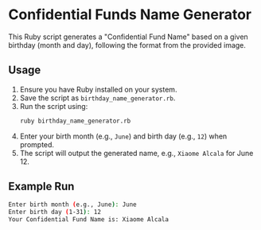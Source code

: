 # Confidential Funds Name Generator

This Ruby script generates a "Confidential Fund Name" based on a given birthday (month and day), following the format from the provided image.

## Usage

1. Ensure you have Ruby installed on your system.
2. Save the script as `birthday_name_generator.rb`.
3. Run the script using:
   ```sh
   ruby birthday_name_generator.rb
   ```
4. Enter your birth month (e.g., `June`) and birth day (e.g., `12`) when prompted.
5. The script will output the generated name, e.g., `Xiaome Alcala` for June 12.

## Example Run

```sh
Enter birth month (e.g., June): June
Enter birth day (1-31): 12
Your Confidential Fund Name is: Xiaome Alcala
```
